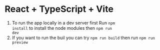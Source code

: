 # React + TypeScript + Vite

1. To run the app locally in a dev server first Run <code>npm install</code> to install the node modules then <code>npm run dev</code>
2. If you want to run the buil you can try <code>npm run build</code> then run <code>npm run preview</code>

